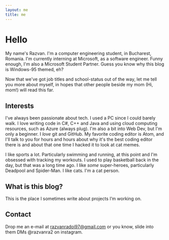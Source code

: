 ```yaml
---
layout: me
title: me
---
```


# Hello

My name's Razvan. I'm a computer engineering student, in Bucharest, Romania.
I'm currently interning at Microsoft, as a software engineer. Funny enough,
I'm also a Microsoft Student Partner. Guess you know why this blog is
Windows-95 themed, eh?

Now that we've got job titles and school-status out of the way, let me tell
you more about myself, in hopes that other people beside my mom (Hi, mom!) will
read this far.

## Interests

I've always been passionate about tech. I used a PC since I could barely walk.
I love writing code in C#, C++ and Java and using cloud computing resources, such
as Azure (always plug). I'm also a bit into Web Dev, but I'm only a beginner.
I *love* git and GitHub.
My favorite coding editor is Atom, and I'll talk to you for hours and hours
about why it's the best coding editor there is and about that one time I hacked
it to look at cat memes.

I like sports a lot. Particularly swimming and running, at this point and I'm
obsessed with tracking my workouts. I used to play basketball back in the day,
but that was a long time ago.
I like *some* super-heroes, particularly Deadpool and Spider-Man.
I like cats. I'm a cat person.

## What is this blog?
This is the place I sometimes write about projects I’m working on.

## Contact
Drop me an e-mail at razvanradoi97@gmail.com or you know, slide into them
DMs @razvanra2 on instagram.
